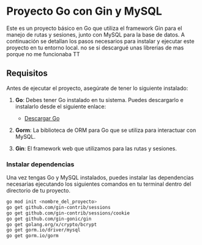 # Proyecto Go con Gin y MySQL

Este es un proyecto básico en Go que utiliza el framework Gin para el manejo de rutas y sesiones, junto con MySQL para la base de datos. A continuación se detallan los pasos necesarios para instalar y ejecutar este proyecto en tu entorno local.
no se si descargué unas librerias de mas porque no me funcionaba TT

## Requisitos

Antes de ejecutar el proyecto, asegúrate de tener lo siguiente instalado:

1. **Go**: Debes tener Go instalado en tu sistema. Puedes descargarlo e instalarlo desde el siguiente enlace:
   - [Descargar Go](https://golang.org/dl/)

2. **Gorm**: La biblioteca de ORM para Go que se utiliza para interactuar con MySQL.
   
3. **Gin**: El framework web que utilizamos para las rutas y sesiones.

### Instalar dependencias

Una vez tengas Go y MySQL instalados, puedes instalar las dependencias necesarias ejecutando los siguientes comandos en tu terminal dentro del directorio de tu proyecto.

```bash
go mod init <nombre_del_proyecto>
go get github.com/gin-contrib/sessions
go get github.com/gin-contrib/sessions/cookie
go get github.com/gin-gonic/gin
go get golang.org/x/crypto/bcrypt
go get gorm.io/driver/mysql
go get gorm.io/gorm
